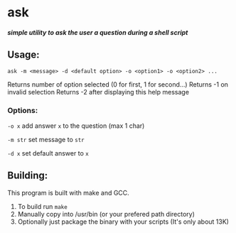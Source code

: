 # ask
##### simple utility to ask the user a question during a shell script
## Usage:
`ask -m <message> -d <default option> -o <option1> -o <option2> ...`

Returns number of option selected (0 for first, 1 for second...)
Returns -1 on invalid selection
Returns -2 after displaying this help message

### Options:
 `-o x` add answer `x` to the question (max 1 char)
 
 `-m str` set message to `str`
 
 `-d x` set default answer to `x`
## Building:
This program is built with make and GCC.
  1. To build run `make`
  2. Manually copy into /usr/bin (or your prefered path directory)
  3. Optionally just package the binary with your scripts (It's only about 13K)
